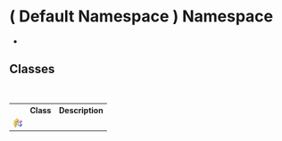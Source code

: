 # ( Default Namespace ) Namespace
 

-


## Classes
&nbsp;<table><tr><th></th><th>Class</th><th>Description</th></tr><tr><td>![Protected class](media/protclass.gif "Protected class")</td><td><a href="T__Module_"><Module></a></td><td /></tr></table>&nbsp;
